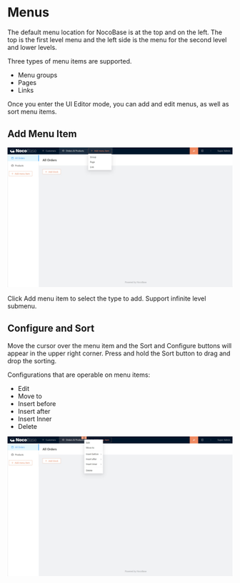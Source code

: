# Menus

The default menu location for NocoBase is at the top and on the left. The top is the first level menu and the left side is the menu for the second level and lower levels.

Three types of menu items are supported.

- Menu groups
- Pages
- Links

Once you enter the UI Editor mode, you can add and edit menus, as well as sort menu items.

## Add Menu Item

![5.menu-add.jpg](./menus/5.menu-add.jpg)

Click Add menu item to select the type to add. Support infinite level submenu.

## Configure and Sort

Move the cursor over the menu item and the Sort and Configure buttons will appear in the upper right corner. Press and hold the Sort button to drag and drop the sorting.

Configurations that are operable on menu items:

- Edit
- Move to
- Insert before
- Insert after
- Insert Inner
- Delete

![5.menu-edit.jpg](./menus/5.menu-edit.jpg)